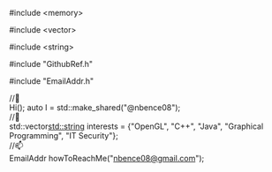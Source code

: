 #include \<memory>
  
#include \<vector>
  
#include \<string>
  
#include "GithubRef.h"

#include "EmailAddr.h"

//👋    
Hi(); auto I = std::make_shared<GithubRef>("@nbence08");  
//👀    
std::vector<std::string> interests = {"OpenGL", "C++", "Java", "Graphical Programming", "IT Security"};   
//📫    
EmailAddr howToReachMe("nbence08@gmail.com");
